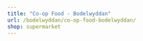 ```yaml
---
title: "Co-op Food - Bodelwyddan"
url: /bodelwyddan/co-op-food-bodelwyddan/
shop: supermarket
---
```

